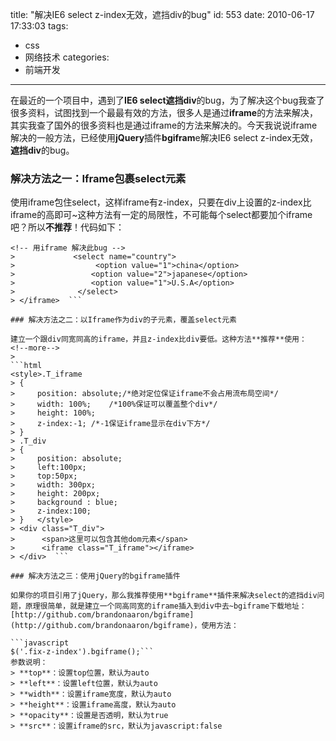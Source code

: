 title: "解决IE6 select z-index无效，遮挡div的bug"
id: 553
date: 2010-06-17 17:33:03
tags:
- css
- 网络技术
categories:
- 前端开发
---
在最近的一个项目中，遇到了**IE6 select遮挡div**的bug，为了解决这个bug我查了很多资料，试图找到一个最最有效的方法，很多人是通过**iframe**的方法来解决，其实我查了国外的很多资料也是通过iframe的方法来解决的。今天我说说iframe解决的一般方法，已经使用**jQuery**插件**bgifram**e解决IE6 select z-index无效，**遮挡div**的bug。

### 解决方法之一：Iframe包裹select元素

使用iframe包住select，这样iframe有z-index，只要在div上设置的z-index比iframe的高即可~这种方法有一定的局限性，不可能每个select都要加个iframe吧？所以**不推荐**！代码如下：
> 
```html"><iframe style="z-index:1;position: absolute; 
<!-- 用iframe 解决此bug -->     
>             <select name="country">                    
>                  <option value="1">china</option>     
>                 <option value="2">japanese</option>     
>                 <option value="1">U.S.A</option>     
>              </select>     
> </iframe>  ```

### 解决方法之二：以Iframe作为div的子元素，覆盖select元素

建立一个跟div同宽同高的iframe，并且z-index比div要低。这种方法**推荐**使用：
<!--more-->
> 
```html
<style>.T_iframe   
> {   
>     position: absolute;/*绝对定位保证iframe不会占用流布局空间*/   
>     width: 100%;    /*100%保证可以覆盖整个div*/   
>     height: 100%;   
>     z-index:-1; /*-1保证iframe显示在div下方*/   
> }   
> .T_div   
> {   
>     position: absolute;   
>     left:100px;   
>     top:50px;   
>     width: 300px;   
>     height: 200px;   
>     background : blue;     
>     z-index:100;   
> }   </style>
> <div class="T_div">  
>      <span>这里可以包含其他dom元素</span>  
>      <iframe class="T_iframe"></iframe>  
> </div>  ```

### 解决方法之三：使用jQuery的bgiframe插件

如果你的项目引用了jQuery，那么我推荐使用**bgiframe**插件来解决select的遮挡div问题，原理很简单，就是建立一个同高同宽的iframe插入到div中去~bgiframe下载地址：[http://github.com/brandonaaron/bgiframe](http://github.com/brandonaaron/bgiframe)，使用方法：

```javascript
$('.fix-z-index').bgiframe();```
参数说明：
> **top**：设置top位置，默认为auto
> **left**：设置left位置，默认为auto
> **width**：设置iframe宽度，默认为auto
> **height**：设置iframe高度，默认为auto
> **opacity**：设置是否透明，默认为true
> **src**：设置iframe的src，默认为javascript:false
